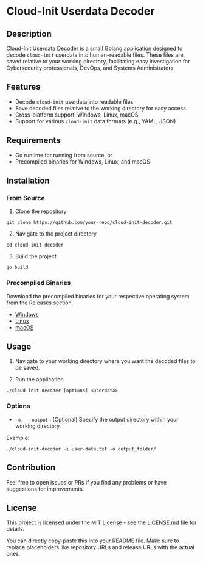 
# Cloud-Init Userdata Decoder

## Description

Cloud-Init Userdata Decoder is a small Golang application designed to decode `cloud-init` userdata into human-readable files. These files are saved relative to your working directory, facilitating easy investigation for Cybersecurity professionals, DevOps, and Systems Administrators.

## Features

- Decode `cloud-init` userdata into readable files
- Save decoded files relative to the working directory for easy access
- Cross-platform support: Windows, Linux, macOS
- Support for various `cloud-init` data formats (e.g., YAML, JSON)

## Requirements

- Go runtime for running from source, or
- Precompiled binaries for Windows, Linux, and macOS

## Installation

### From Source

1. Clone the repository

```
git clone https://github.com/your-repo/cloud-init-decoder.git
```

2. Navigate to the project directory

```
cd cloud-init-decoder
```

3. Build the project

```
go build
```

### Precompiled Binaries

Download the precompiled binaries for your respective operating system from the Releases section.

- [Windows](url-to-windows-release)
- [Linux](url-to-linux-release)
- [macOS](url-to-macos-release)

## Usage

1. Navigate to your working directory where you want the decoded files to be saved.

2. Run the application

```
./cloud-init-decoder [options] <userdata>
```

### Options

- `-o, --output` : (Optional) Specify the output directory within your working directory.

Example:

```
./cloud-init-decoder -i user-data.txt -o output_folder/
```

## Contribution

Feel free to open issues or PRs if you find any problems or have suggestions for improvements.

## License

This project is licensed under the MIT License - see the [LICENSE.md](LICENSE.md) file for details.

You can directly copy-paste this into your README file. Make sure to replace placeholders like repository URLs and release URLs with the actual ones.